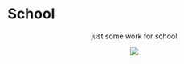 # School
<p style="text-align:center;">just some work for school</p>


<div align=center>
  
 <p align=center>
  <img src="https://i.pinimg.com/originals/59/54/b4/5954b408c66525ad932faa693a647e3f.jpg">
 </p>
  
</div>
